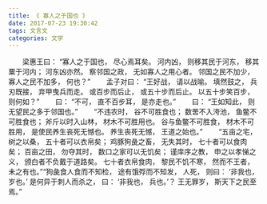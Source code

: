 ```yaml
---
title: 《 寡人之于国也 》
date: 2017-07-23 19:30:42
tags: 文言文
categories: 文学
---
```

&emsp;&emsp;梁惠王曰： “寡人之于国也， 尽心焉耳矣。 河内凶， 则移其民于河东， 移其粟于河内； 河东凶亦然。 察邻国之政， 无如寡人之用心者。 邻国之民不加少， 寡人之民不加多， 何也？”
&emsp;&emsp;孟子对曰： “王好战， 请以战喻。 填然鼓之， 兵刃既接， 弃甲曳兵而走。 或百步而后止， 或五十步而后止。 以五十步笑百步， 则何如？”<!-- more -->
&emsp;&emsp;曰： “不可， 直不百步耳， 是亦走也。”
&emsp;&emsp;曰： “王如知此， 则无望民之多于邻国也。”
&emsp;&emsp;“不违农时， 谷不可胜食也； 数罟不入洿池， 鱼鳖不可胜食也； 斧斤以时入山林， 材木不可胜用也。 谷与鱼鳖不可胜食， 材木不可胜用， 是使民养生丧死无憾也。 养生丧死无憾， 王道之始也。”
&emsp;&emsp;“五亩之宅， 树之以桑， 五十者可以衣帛矣； 鸡豚狗彘之畜， 无失其时， 七十者可以食肉矣； 百亩之田， 勿夺其时， 数口之家可以无饥矣； 谨庠序之教， 申之以孝悌之义， 颁白者不负戴于道路矣。 七十者衣帛食肉， 黎民不饥不寒， 然而不王者， 未之有也。”“狗彘食人食而不知检， 途有饿殍而不知发， 人死， 则曰： ‘非我也， 岁也。’ 是何异于刺人而杀之， 曰： ‘非我也， 兵也。’？ 王无罪岁， 斯天下之民至焉。”
